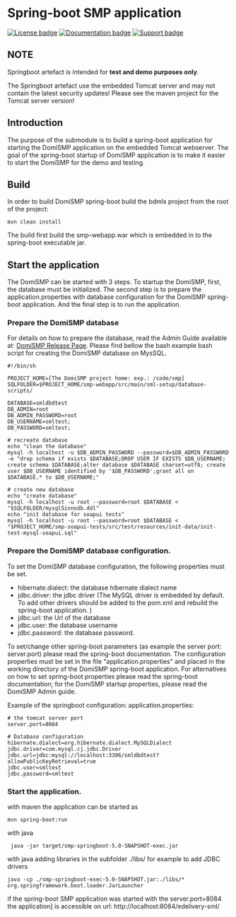 # Spring-boot SMP application

[![License badge](https://img.shields.io/badge/license-EUPL-blue.svg)](https://ec.europa.eu/digital-building-blocks/wikis/download/attachments/52601883/eupl_v1.2_en%20.pdf?version=1&modificationDate=1507206778126&api=v2)
[![Documentation badge](https://img.shields.io/badge/docs-latest-brightgreen.svg)](https://ec.europa.eu/digital-building-blocks/wikis/display/DIGITAL/SMP)
[![Support badge]( https://img.shields.io/badge/support-sof-yellowgreen.svg)](https://ec.europa.eu/digital-building-blocks/wikis/display/DIGITAL/Support+eDelivery)

## NOTE

Springboot artefact is intended for **test and demo purposes only**. 

The Springboot artefact use the embedded Tomcat server and may not contain the latest security updates! 
Please see the maven project for the Tomcat server version!
		  
## Introduction

The purpose of the submodule is to build a spring-boot application for starting the DomiSMP application on the embedded 
Tomcat webserver. The goal of the spring-boot startup of DomiSMP application
is to make it easier to start the DomiSMP for the demo and testing. 

## Build

In order to build DomiSMP spring-boot build the bdmls project from the root of the project:

    mvn clean install 
    
 The build first build the smp-webapp.war which is embedded in to the spring-boot 
 executable jar.
 
## Start the application

The DomiSMP can be started with 3 steps. 
To startup the DomiSMP, first, the database must be initialized. The second step is to prepare the application.properties 
with database configuration for the DomiSMP spring-boot application. And the final step is to run the application.

 
### Prepare the DomiSMP database
For details on how to prepare the database, read the Admin Guide available at: 
[DomiSMP Release Page](https://ec.europa.eu/digital-building-blocks/wikis/display/DIGITAL/SMP).
Please find bellow the bash example bash script for creating the DomiSMP database on MysSQL.

```
#!/bin/sh
 
PROJECT_HOME=[The DomiSMP project home: exp.: /code/smp]
SQLFOLDER=$PROJECT_HOME/smp-webapp/src/main/sml-setup/database-scripts/

DATABASE=smldbdtest
DB_ADMIN=root
DB_ADMIN_PASSWORD=root
DB_USERNAME=smltest;
DB_PASSWORD=smltest;

# recreate database
echo "clean the database"
mysql -h localhost -u $DB_ADMIN_PASSWORD --password=$DB_ADMIN_PASSWORD -e "drop schema if exists $DATABASE;DROP USER IF EXISTS $DB_USERNAME;  create schema $DATABASE;alter database $DATABASE charset=utf8; create user $DB_USERNAME identified by '$DB_PASSWORD';grant all on $DATABASE.* to $DB_USERNAME;"

# create new database
echo "create database"
mysql -h localhost -u root --password=root $DATABASE < "$SQLFOLDER/mysql5innodb.ddl"
echo "init database for soapui tests"
mysql -h localhost -u root --password=root $DATABASE < "$PROJECT_HOME/smp-soapui-tests/src/test/resources/init-data/init-test-mysql-soapui.sql"
```

### Prepare the DomiSMP database configuration.

To set the  DomiSMP database configuration, the following properties must be set.
 - hibernate.dialect: the database hibernate dialect name
 - jdbc.driver: the jdbc driver (The MySQL driver is embedded by default. To add other drivers should be added to the 
 pom.xml and rebuild the spring-boot application. )
 - jdbc.url: the Url of the database
 - jdbc.user: the database username
 - jdbc.password: the database password. 
 
To set/change other spring-boot parameters (as example the server port: server.port) please read the spring-boot documentation.
The configuration properties must be set in the file "application.properties" and placed in the working directory of the DomiSMP 
spring-boot application. For alternatives on how to set spring-boot properties please read the spring-boot documentation; for 
the DomiSMP startup properties, please read the DomiSMP Admin guide.


Example of the springboot configuration: application.properties:

```
# the tomcat server port
server.port=8084

# Database configuration
hibernate.dialect=org.hibernate.dialect.MySQLDialect
jdbc.driver=com.mysql.cj.jdbc.Driver
jdbc.url=jdbc:mysql://localhost:3306/smldbdtest?allowPublicKeyRetrieval=true
jdbc.user=smltest
jdbc.password=smltest
```

### Start the application.

with maven the application can be started as

    mvn spring-boot:run
    
with java

     java -jar target/smp-springboot-5.0-SNAPSHOT-exec.jar

with java adding libraries in the subfolder ./libs/ for example to add JDBC drivers
    
    java -cp ./smp-springboot-exec-5.0-SNAPSHOT.jar:./libs/* org.springframework.boot.loader.JarLauncher     
     
if the spring-boot SMP application was started with the server.port=8084 the application]
is accessible on url: http://localhost:8084/edelivery-sml/
